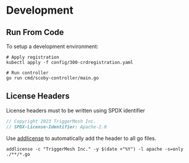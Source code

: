 # Development

## Run From Code

To setup a development environment:

```console
# Apply registration
kubectl apply -f config/300-crdregistration.yaml

# Run controller
go run cmd/scoby-controller/main.go
```

## License Headers

License headers must to be written using SPDX identifier

```go
// Copyright 2023 TriggerMesh Inc.
// SPDX-License-Identifier: Apache-2.0
```

Use [addlicense](https://github.com/google/addlicense) to automatically add the header to all go files.

```console
addlicense -c "TriggerMesh Inc." -y $(date +"%Y") -l apache -s=only ./**/*.go
```
